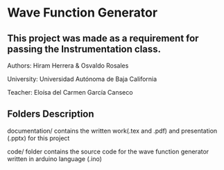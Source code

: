 # Wave Function Generator

## This project was made as a requirement for passing the Instrumentation class. 
Authors: Hiram Herrera & Osvaldo Rosales

University: Universidad Autónoma de Baja California

Teacher: Eloísa del Carmen García Canseco

## Folders Description
documentation/ contains the written work(.tex and .pdf) and presentation (.pptx) for this project 

code/ folder contains the source code for the wave function generator written in arduino language (.ino)

